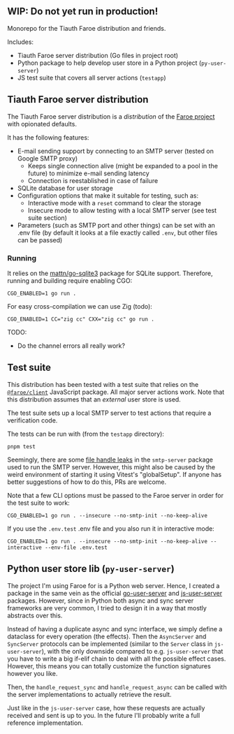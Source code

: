 ## WIP: Do not yet run in production!

Monorepo for the Tiauth Faroe distribution and friends.

Includes:
- Tiauth Faroe server distribution (Go files in project root)
- Python package to help develop user store in a Python project (`py-user-server`)
- JS test suite that covers all server actions (`testapp`)

## Tiauth Faroe server distribution

The Tiauth Faroe server distribution is a _distribution_ of the [Faroe project](https://github.com/faroedev/faroe) with opionated defaults.

It has the following features:
- E-mail sending support by connecting to an SMTP server (tested on Google SMTP proxy)
  - Keeps single connection alive (might be expanded to a pool in the future) to minimize e-mail sending latency
  - Connection is reestablished in case of failure
- SQLite database for user storage
- Configuration options that make it suitable for testing, such as:
  - Interactive mode with a `reset` command to clear the storage
  - Insecure mode to allow testing with a local SMTP server (see test suite section)
- Parameters (such as SMTP port and other things) can be set with an .env file (by default it looks at a file exactly called `.env`, but other files can be passed)

### Running

It relies on the [mattn/go-sqlite3](https://github.com/mattn/go-sqlite3) package for SQLite support. Therefore, running and building require enabling CGO:

```
CGO_ENABLED=1 go run .
```

For easy cross-compilation we can use Zig (todo):

```
CGO_ENABLED=1 CC="zig cc" CXX="zig cc" go run .
```

TODO:
- Do the channel errors all really work?

## Test suite

This distribution has been tested with a test suite that relies on the [`@faroe/client`](https://github.com/faroedev/js-client) JavaScript package. All major server actions work. Note that this distribution assumes that an _external_ user store is used.

The test suite sets up a local SMTP server to test actions that require a verification code.

The tests can be run with (from the `testapp` directory):

```
pnpm test
```

Seemingly, there are some [file handle leaks](https://github.com/nodemailer/smtp-server/issues/232) in the `smtp-server` package used to run the SMTP server. However, this might also be caused by the weird environment of starting it using Vitest's "globalSetup". If anyone has better suggestions of how to do this, PRs are welcome.

Note that a few CLI options must be passed to the Faroe server in order for the test suite to work:

```
CGO_ENABLED=1 go run . --insecure --no-smtp-init --no-keep-alive
```

If you use the `.env.test` .env file and you also run it in interactive mode:

```
CGO_ENABLED=1 go run . --insecure --no-smtp-init --no-keep-alive --interactive --env-file .env.test
```

## Python user store lib (`py-user-server`)

The project I'm using Faroe for is a Python web server. Hence, I created a package in the same vein as the official [go-user-server](https://github.com/faroedev/go-user-server) and [js-user-server](https://github.com/faroedev/js-user-server) packages. However, since in Python both async and sync server frameworks are very common, I tried to design it in a way that mostly abstracts over this.

Instead of having a duplicate async and sync interface, we simply define a dataclass for every operation (the effects). Then the `AsyncServer` and `SyncServer` protocols can be implemented (similar to the `Server` class in `js-user-server`), with the only downside compared to e.g. `js-user-server` that you have to write a big if-elif chain to deal with all the possible effect cases. However, this means you can totally customize the function signatures however you like.

Then, the `handle_request_sync` and `handle_request_async` can be called with the server implementations to actually retrieve the result.

Just like in the `js-user-server` case, how these requests are actually received and sent is up to you. In the future I'll probably write a full reference implementation.
